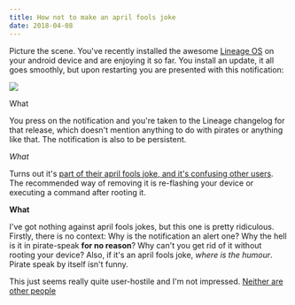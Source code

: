 ```yaml
---
title: How not to make an april fools joke
date: 2018-04-08
---
```


Picture the scene. You've recently installed the awesome [Lineage OS](https://www.lineageos.org/)
on your android device and are enjoying it so far. You install an update, it all goes smoothly, but
upon restarting you are presented with this notification:

![](./notification.png)

What

You press on the notification and you're taken to the Lineage changelog for that release, which doesn't mention anything to
do with pirates or anything like that. The notification is also to be persistent.

*What*

Turns out it's [part of their april fools joke, and it's confusing other users](https://forum.xda-developers.com/lineage/help/lineage-os-message-update-t3772397).
The recommended way of removing it is re-flashing your device or executing a command after rooting it.

**What**

I've got nothing against april fools jokes, but this one is pretty ridiculous. Firstly, there is no context: Why is the
notification an alert one? Why the hell is it in pirate-speak **for no reason**? Why can't you get rid of it without
rooting your device? Also, if it's an april fools joke, *where is the humour*. Pirate speak by itself isn't funny.

This just seems really quite user-hostile and I'm not impressed.
[Neither are other people](https://www.reddit.com/r/LineageOS/comments/89f76y/can_we_have_a_serious_talk_about_april_fools/)